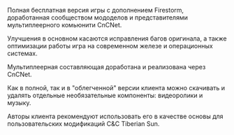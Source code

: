Полная бесплатная версия игры с дополнением Firestorm, доработанная сообществом мододелов и представителями мультиплеерного комьюнити CnCNet.

Улучшения в основном касаются исправления багов оригинала, а также оптимизации работы игра на современном железе и операционных системах. 

Мультиплеерная составляющая доработана и реализована через CnCNet.

Как в полной, так и в "облегченной" версии клиента можно скачивать и удалять отдельные необязательные компоненты: видеоролики и музыку.

Авторы клиента рекомендуют использовать его в качестве основы для пользовательских модификаций C&C Tiberian Sun.